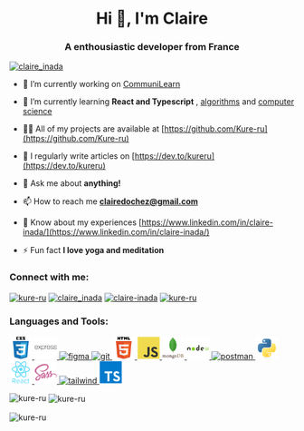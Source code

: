 <h1 align="center">Hi 👋, I'm Claire</h1>
<h3 align="center">A enthousiastic developer from France</h3>

<p align="left"> <a href="https://twitter.com/claire_inada" target="blank"><img src="https://img.shields.io/twitter/follow/claire_inada?logo=twitter&style=for-the-badge" alt="claire_inada" /></a> </p>

- 🔭 I’m currently working on [CommuniLearn](https://github.com/Kure-ru/CommuniLearn)

- 🌱 I’m currently learning **React and Typescript** , [algorithms](https://github.com/Kure-ru/coding-challenges) and [computer science](https://github.com/Kure-ru/OSSU)

- 👨‍💻 All of my projects are available at [https://github.com/Kure-ru](https://github.com/Kure-ru)

- 📝 I regularly write articles on [https://dev.to/kureru](https://dev.to/kureru)

- 💬 Ask me about **anything!**

- 📫 How to reach me **clairedochez@gmail.com**

- 📄 Know about my experiences [https://www.linkedin.com/in/claire-inada/](https://www.linkedin.com/in/claire-inada/)

- ⚡ Fun fact **I love yoga and meditation**

<h3 align="left">Connect with me:</h3>
<p align="left">
<a href="https://dev.to/kure-ru" target="blank"><img align="center" src="https://raw.githubusercontent.com/rahuldkjain/github-profile-readme-generator/master/src/images/icons/Social/devto.svg" alt="kure-ru" height="30" width="40" /></a>
<a href="https://twitter.com/claire_inada" target="blank"><img align="center" src="https://raw.githubusercontent.com/rahuldkjain/github-profile-readme-generator/master/src/images/icons/Social/twitter.svg" alt="claire_inada" height="30" width="40" /></a>
<a href="https://linkedin.com/in/claire-inada" target="blank"><img align="center" src="https://raw.githubusercontent.com/rahuldkjain/github-profile-readme-generator/master/src/images/icons/Social/linked-in-alt.svg" alt="claire-inada" height="30" width="40" /></a>
<a href="https://www.leetcode.com/kure-ru" target="blank"><img align="center" src="https://raw.githubusercontent.com/rahuldkjain/github-profile-readme-generator/master/src/images/icons/Social/leet-code.svg" alt="kure-ru" height="30" width="40" /></a>
</p>

<h3 align="left">Languages and Tools:</h3>
<p align="left"> <a href="https://www.w3schools.com/css/" target="_blank" rel="noreferrer"> <img src="https://raw.githubusercontent.com/devicons/devicon/master/icons/css3/css3-original-wordmark.svg" alt="css3" width="40" height="40"/> </a> <a href="https://expressjs.com" target="_blank" rel="noreferrer"> <img src="https://raw.githubusercontent.com/devicons/devicon/master/icons/express/express-original-wordmark.svg" alt="express" width="40" height="40"/> </a> <a href="https://www.figma.com/" target="_blank" rel="noreferrer"> <img src="https://www.vectorlogo.zone/logos/figma/figma-icon.svg" alt="figma" width="40" height="40"/> </a> <a href="https://git-scm.com/" target="_blank" rel="noreferrer"> <img src="https://www.vectorlogo.zone/logos/git-scm/git-scm-icon.svg" alt="git" width="40" height="40"/> </a> <a href="https://www.w3.org/html/" target="_blank" rel="noreferrer"> <img src="https://raw.githubusercontent.com/devicons/devicon/master/icons/html5/html5-original-wordmark.svg" alt="html5" width="40" height="40"/> </a> <a href="https://developer.mozilla.org/en-US/docs/Web/JavaScript" target="_blank" rel="noreferrer"> <img src="https://raw.githubusercontent.com/devicons/devicon/master/icons/javascript/javascript-original.svg" alt="javascript" width="40" height="40"/> </a> <a href="https://www.mongodb.com/" target="_blank" rel="noreferrer"> <img src="https://raw.githubusercontent.com/devicons/devicon/master/icons/mongodb/mongodb-original-wordmark.svg" alt="mongodb" width="40" height="40"/> </a> <a href="https://nodejs.org" target="_blank" rel="noreferrer"> <img src="https://raw.githubusercontent.com/devicons/devicon/master/icons/nodejs/nodejs-original-wordmark.svg" alt="nodejs" width="40" height="40"/> </a> <a href="https://postman.com" target="_blank" rel="noreferrer"> <img src="https://www.vectorlogo.zone/logos/getpostman/getpostman-icon.svg" alt="postman" width="40" height="40"/> </a> <a href="https://www.python.org" target="_blank" rel="noreferrer"> <img src="https://raw.githubusercontent.com/devicons/devicon/master/icons/python/python-original.svg" alt="python" width="40" height="40"/> </a> <a href="https://reactjs.org/" target="_blank" rel="noreferrer"> <img src="https://raw.githubusercontent.com/devicons/devicon/master/icons/react/react-original-wordmark.svg" alt="react" width="40" height="40"/> </a> <a href="https://sass-lang.com" target="_blank" rel="noreferrer"> <img src="https://raw.githubusercontent.com/devicons/devicon/master/icons/sass/sass-original.svg" alt="sass" width="40" height="40"/> </a> <a href="https://tailwindcss.com/" target="_blank" rel="noreferrer"> <img src="https://www.vectorlogo.zone/logos/tailwindcss/tailwindcss-icon.svg" alt="tailwind" width="40" height="40"/> </a> <a href="https://www.typescriptlang.org/" target="_blank" rel="noreferrer"> <img src="https://raw.githubusercontent.com/devicons/devicon/master/icons/typescript/typescript-original.svg" alt="typescript" width="40" height="40"/> </a> </p>

<p><img align="left" src="https://github-readme-stats.vercel.app/api/top-langs?username=kure-ru&show_icons=true&locale=en&layout=compact" alt="kure-ru" /></p>

<p>&nbsp;<img align="center" src="https://github-readme-stats.vercel.app/api?username=kure-ru&show_icons=true&locale=en" alt="kure-ru" /></p>

<p><img align="center" src="https://github-readme-streak-stats.herokuapp.com/?user=kure-ru&" alt="kure-ru" /></p>

